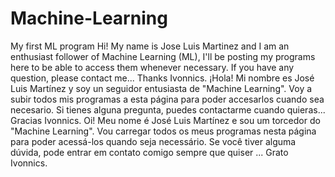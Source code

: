 # Machine-Learning
My first ML program
Hi!  My name is Jose Luis Martinez and I am an enthusiast follower of Machine Learning (ML), I'll be posting my programs here to be able to access them whenever necessary.
If you have any question, please contact me...
Thanks
Ivonnics.
¡Hola! Mi nombre es José Luis Martínez y soy un seguidor entusiasta de "Machine Learning". Voy a subir todos mis programas a esta página para poder accesarlos cuando sea necesario.
Si tienes alguna pregunta, puedes contactarme cuando quieras...
Gracias
Ivonnics.
Oi! 
Meu nome é José Luis Martínez e sou um torcedor do "Machine Learning". Vou carregar todos os meus programas nesta página para poder acessá-los quando seja necessário.
Se você tiver alguma dúvida, pode entrar em contato comigo sempre que quiser ...
Grato
Ivonnics.
